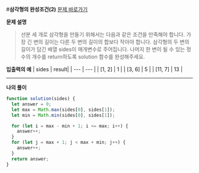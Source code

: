 #**삼각형의 완성조건(2)**
[문제 바로가기](https://school.programmers.co.kr/learn/courses/30/lessons/120868)

**문제 설명**

> 선분 세 개로 삼각형을 만들기 위해서는 다음과 같은 조건을 만족해야 합니다.
> 가장 긴 변의 길이는 다른 두 변의 길이의 합보다 작아야 합니다.
> 삼각형의 두 변의 길이가 담긴 배열 sides이 매개변수로 주어집니다. 나머지 한 변이 될 수 있는 정수의 개수를 return하도록 solution 함수를 완성해주세요.

**입출력의 예**
| sides | result|
| --- | --- |
| [1, 2] | 1 |
| [3, 6] | 5 |
| [11, 7] | 13 |

---

**나의 풀이**

```javascript
function solution(sides) {
  let answer = 0;
  let max = Math.max(sides[0], sides[1]);
  let min = Math.min(sides[0], sides[1]);

  for (let i = max - min + 1; i <= max; i++) {
    answer++;
  }
  for (let j = max + 1; j < max + min; j++) {
    answer++;
  }
  return answer;
}
```
